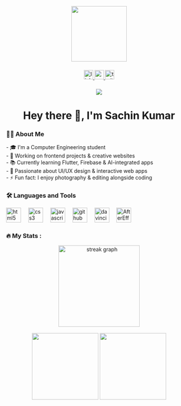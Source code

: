 <div align="center">
  <img height="150" src="https://media.giphy.com/media/M9gbBd9nbDrOTu1Mqx/giphy.gif" />
</div>

###

<div align="center">
  <a href="https://www.linkedin.com/in/isachin-kumar" target="_blank">
    <img src="https://img.shields.io/static/v1?message=LinkedIn&logo=linkedin&label=&color=0077B5&logoColor=white&labelColor=&style=for-the-badge" height="25" alt="linkedin logo" />
  </a>
  <a href="https://www.youtube.com/" target="_blank">
    <img src="https://img.shields.io/static/v1?message=YouTube&logo=youtube&label=&color=FF0000&logoColor=white&labelColor=&style=for-the-badge" height="25" alt="youtube logo" />
  </a>
  <a href="https://twitter.com/" target="_blank">
    <img src="https://img.shields.io/static/v1?message=Twitter&logo=twitter&label=&color=1DA1F2&logoColor=white&labelColor=&style=for-the-badge" height="25" alt="twitter logo" />
  </a>
</div>

###

<div align="center">
  <img src="https://visitor-badge.laobi.icu/badge?page_id=mrtopr" />
</div>

###

<h1 align="center">Hey there 👋, I'm Sachin Kumar</h1>

###

<h3 align="left">👨‍💻 About Me</h3>

<p align="left">
- 🎓 I'm a Computer Engineering student<br>
- 🔭 Working on frontend projects & creative websites<br>
- 📚 Currently learning Flutter, Firebase & AI-integrated apps<br>
- 🎨 Passionate about UI/UX design & interactive web apps<br>
- ⚡ Fun fact: I enjoy photography & editing alongside coding
</p>

###

<h3 align="left">🛠 Languages and Tools</h3>

<div align="left">
  <img src="https://cdn.jsdelivr.net/gh/devicons/devicon/icons/html5/html5-original.svg" height="40" alt="html5 logo" />
  <img width="12" />
  <img src="https://cdn.jsdelivr.net/gh/devicons/devicon/icons/css3/css3-original.svg" height="40" alt="css3 logo" />
  <img width="12" />
  <img src="https://cdn.jsdelivr.net/gh/devicons/devicon/icons/javascript/javascript-original.svg" height="40" alt="javascript logo" />
  <img width="12" />
  <img src="https://cdn.jsdelivr.net/gh/devicons/devicon/icons/github/github-original.svg" height="40" alt="github logo" />
  <img width="12" />
  <img src="https://img.icons8.com/?size=100&id=40604&format=png&color=000000" height="40" alt="davinci logo" />
  <img width="12" />
  <img src="https://img.icons8.com/?size=100&id=108781&format=png&color=000000" height="40" alt="AfterEffect logo" />
</div>

###

<h3 align="left">🔥 My Stats :</h3>

<div align="center">
  <img src="https://streak-stats.demolab.com?user=mrtopr&theme=dark&hide_border=false" height="220" alt="streak graph" />
  <br><br>
  <img src="https://github-readme-stats.vercel.app/api?username=mrtopr&show_icons=true&theme=dark" height="180" />
  <img src="https://github-readme-stats.vercel.app/api/top-langs/?username=mrtopr&layout=compact&theme=dark" height="180" />
</div>
